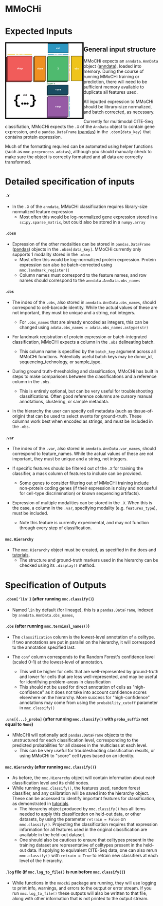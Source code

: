 # MMoCHi
# Expected Inputs

<img align="left" src="https://raw.githubusercontent.com/scverse/anndata/main/docs/_static/img/anndata_schema.svg" width="250" style="border:4px solid black;background-color:white">

## General input structure
MMoCHi expects an `anndata.AnnData` object ([anndata](https://anndata.readthedocs.io/en/latest/)), loaded into memory. During the course of running MMoCHi training or prediction, there will need to be sufficient memory available to duplicate all features used.

All inputted expression to MMoCHi should be library-size normalized, and batch corrected, as necessary.

Currently for multimodal CITE-Seq classifiation, MMoCHi expects the `.X` of the `AnnData` object to contain gene expression, and a `pandas.DataFrame` ([pandas](https://pandas.pydata.org/docs/reference/api/pandas.DataFrame.html)) in the `.obsm[data_key]` that contains protein expression.

Much of the formatting required can be automated using helper functions (such as `mmc.preprocess_adatas`), although you should manually check to make sure the object is correctly formatted and all data are correctly transformed. 

# Detailed specification of inputs

#### `.X`
- In the `.X` of the `anndata`, MMoCHi classification requires library-size normalized feature expression
    - Most often this would be log-normalized gene expression stored in a `scipy.sparse_matrix`, but could also be stored in a `numpy.array`

#### `.obsm`
- Expression of the other modalities can be stored in  `pandas.DataFrame` ([pandas](https://pandas.pydata.org/docs/reference/api/pandas.DataFrame.html)) objects in the `.obsm[data_key]`. MMoCHi currently only supports 1 modality stored in the `.obsm`
    - Most often this would be log-normalized protein expression. Protein expression can also be batch-corrected using `mmc.landmark_register()`
    - Column names must correspond to the feature names, and row names should correspond to the `anndata.AnnData.obs_names`

#### `.obs`
- The index of the `.obs`, also stored in `anndata.AnnData.obs_names`, should correspond to cell-barcode identity. While the actual values of these are not important, they must be unique and a string, not integers.
    - For `.obs_names` that are already encoded as integers, this can be changed using `adata.obs_names = adata.obs_names.astype(str)`
    
- For landmark registration of protein expression or batch-integrated classification, MMoCHi expects a column in the `.obs` delineating batch.
    - This column name is specified by the `batch_key` argument across all MMoCHi functions. Potentially useful batch keys may be donor_id, sequencing_technology, or sample_type.
    
- During ground truth-thresholding and classification, MMoCHi has built in steps to make comparisons between the classifications and a reference column in the `.obs`. 
    - This is entirely optional, but can be very useful for troubleshooting classifications. Often good reference columns are cursory manual annotations, clustering, or sample metadata.
    
- In the hierarchy the user can specify cell metadata (such as tissue-of-origin) that can be used to select events for ground-truth. These columns work best when encoded as strings, and must be included in the `.obs`.
    
#### `.var`
- The index of the `.var`, also stored in `anndata.AnnData.var_names`, should correspond to feature_names. While the actual values of these are not important, they must be unique and a string, not integers.

- If specific features should be filtered out of the `.X` for training the classifier, a mask column of features to include can be provided. 
    - Some genes to consider filtering out of MMoCHi training include non-protein coding genes (if their expression is noisy and not useful for cell-type discrimination) or known sequencing artifacts).
    
- Expression of multiple modalities can be stored in the `.X`. When this is the case, a column in the `.var`, specifying modality (e.g. `features_type`), must be included.
    - Note this feature is currently experimental, and may not function through every step of classification.
 
#### `mmc.Hierarchy`
 - The `mmc.Hierarchy` object must be created, as specified in the docs and [tutorials](/docs/Classifier_Demo.ipynb).
     - The structure and ground-truth markers used in the hierarchy can be checked using its `.display()` method.
 
# Specification of Outputs

#### `.obsm['lin']` (after running `mmc.classify()`)

- Named `lin` by default (for lineage), this is a `pandas.DataFrame`, indexed by `anndata.AnnData.obs_names`, 

#### `.obs` (after running `mmc.terminal_names()`)

- The `classification` column is the lowest-level annotation of a celltype. If two annotations are put in parallel on the hierarchy, it will correspond to the annotation specified last.
    
- The `conf` column corresponds to the Random Forest's confidence level (scaled 0-1) at the lowest-level of annotation. 
    - This will be higher for cells that are well-represented by ground-truth and lower for cells that are less well-represented, and may be useful for identifying problem-areas in classification
    - This should not be used for direct annotation of cells as "high-confidence" as it does not take into account confidence scores elsewhere on the hierarchy. More success for "high-confidence" annotations may come from using the `probability_cutoff` parameter in `mmc.classify()`

#### `.uns[{...}_proba]` (after running `mmc.classify()` with `proba_suffix` not equal to `None`)

- MMoCHi will optionally add `pandas.DataFrame` objects to the unstructured for each classification level, corresponding to the predicted probabilities for all classes in the multiclass at each level. 
    - This can be very useful for troubleshooting classification results, or using MMoCHi to "score" cell types based on an identity.

#### `mmc.Hierarchy` (after running `mmc.classify()`)

 - As before, the `mmc.Hierarchy` object will contain information about each classification level and its child nodes.
 - While running `mmc.classify()`, the features used, random forest classifier, and any calibration will be saved into the hierarchy object. These can be accessed to identify important features for classification, as demonstrated in [tutorials](/docs/Feature_Importances.ipynb).
    - The hierarchy object produced by `mmc.classify()` has all items needed to apply this classification on held-out data, or other datasets, by using the parameter `retrain = False` on `mmc.classify()`. Projecting the classification requires that expression information for all features used in the original classification are available in the held-out dataset.
    - One should also be cautious to ensure that celltypes present in the training dataset are representative of celltypes present in the held-out data. If applying to equivalent CITE-Seq data, one can also rerun `mmc.classify()` with `retrain = True` to retrain new classifiers at each level of the hierarchy. 
 
#### `.log` file (if `mmc.log_to_file()` is run before `mmc.classify()`)

-  While functions in the `mmochi` package are running, they will use logging to print info, warnings, and errors to the output or error stream. If you run `mmc.log_to_file()` these outputs will also be written to that file, along with other information that is not printed to the output stream. 